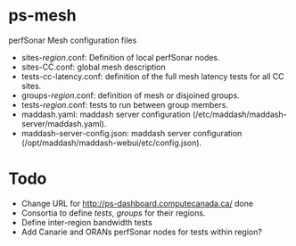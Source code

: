 ps-mesh
=======

perfSonar Mesh configuration files

* sites-*region*.conf: Definition of local perfSonar nodes.
* sites-CC.conf: global mesh description
* tests-cc-latency.conf: definition of the full mesh latency tests for all CC sites.
* groups-*region*.conf: definition of mesh or disjoined groups.
* tests-*region*.conf: tests to run between group members.
* maddash.yaml: maddash server configuration (/etc/maddash/maddash-server/maddash.yaml).
* maddash-server-config.json: maddash server configuration (/opt/maddash/maddash-webui/etc/config.json).

Todo
====

* Change URL for http://ps-dashboard.computecanada.ca/ done
* Consortia to define *tests*, *groups* for their regions.
* Define inter-region bandwidth tests
* Add Canarie and ORANs perfSonar nodes for tests within region?
